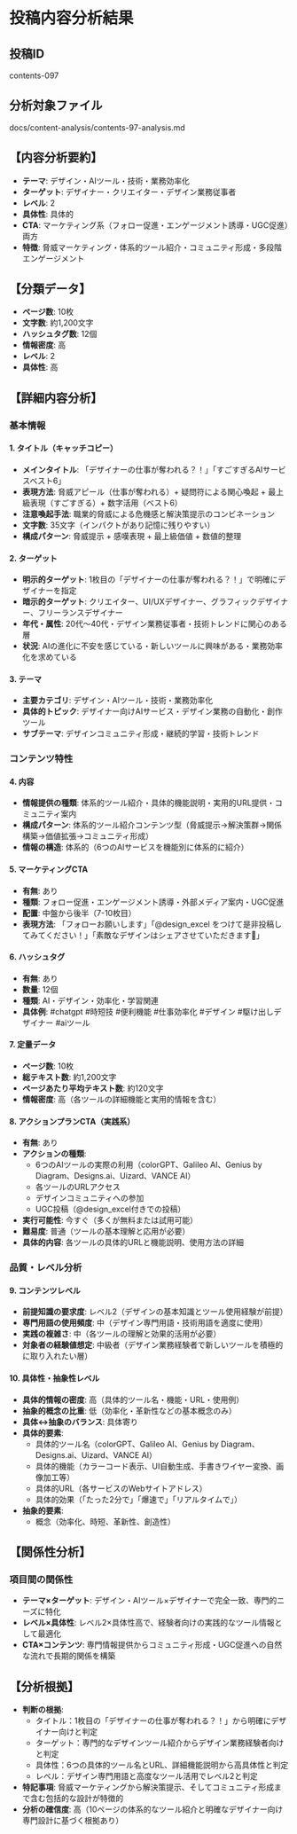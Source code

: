 # 投稿内容分析結果

## 投稿ID
contents-097

## 分析対象ファイル
docs/content-analysis/contents-97-analysis.md

## 【内容分析要約】
- **テーマ**: デザイン・AIツール・技術・業務効率化
- **ターゲット**: デザイナー・クリエイター・デザイン業務従事者
- **レベル**: 2
- **具体性**: 具体的
- **CTA**: マーケティング系（フォロー促進・エンゲージメント誘導・UGC促進）両方
- **特徴**: 脅威マーケティング・体系的ツール紹介・コミュニティ形成・多段階エンゲージメント

## 【分類データ】
- **ページ数**: 10枚
- **文字数**: 約1,200文字
- **ハッシュタグ数**: 12個
- **情報密度**: 高
- **レベル**: 2
- **具体性**: 高

## 【詳細内容分析】

### 基本情報
#### 1. タイトル（キャッチコピー）
- **メインタイトル**: 「デザイナーの仕事が奪われる？！」「すごすぎるAIサービスベスト6」
- **表現方法**: 脅威アピール（仕事が奪われる）+ 疑問符による関心喚起 + 最上級表現（すごすぎる）+ 数字活用（ベスト6）
- **注意喚起手法**: 職業的脅威による危機感と解決策提示のコンビネーション
- **文字数**: 35文字（インパクトがあり記憶に残りやすい）
- **構成パターン**: 脅威提示 + 感嘆表現 + 最上級価値 + 数値的整理

#### 2. ターゲット
- **明示的ターゲット**: 1枚目の「デザイナーの仕事が奪われる？！」で明確にデザイナーを指定
- **暗示的ターゲット**: クリエイター、UI/UXデザイナー、グラフィックデザイナー、フリーランスデザイナー
- **年代・属性**: 20代〜40代・デザイン業務従事者・技術トレンドに関心のある層
- **状況**: AIの進化に不安を感じている・新しいツールに興味がある・業務効率化を求めている

#### 3. テーマ
- **主要カテゴリ**: デザイン・AIツール・技術・業務効率化
- **具体的トピック**: デザイナー向けAIサービス・デザイン業務の自動化・創作ツール
- **サブテーマ**: デザインコミュニティ形成・継続的学習・技術トレンド

### コンテンツ特性
#### 4. 内容
- **情報提供の種類**: 体系的ツール紹介・具体的機能説明・実用的URL提供・コミュニティ案内
- **構成パターン**: 体系的ツール紹介コンテンツ型（脅威提示→解決策群→関係構築→価値拡張→コミュニティ形成）
- **情報の構造**: 体系的（6つのAIサービスを機能別に体系的に紹介）

#### 5. マーケティングCTA
- **有無**: あり
- **種類**: フォロー促進・エンゲージメント誘導・外部メディア案内・UGC促進
- **配置**: 中盤から後半（7-10枚目）
- **表現方法**: 「フォローお願いします」「@design_excel をつけて是非投稿してみてください！」「素敵なデザインはシェアさせていただきます🙌」

#### 6. ハッシュタグ
- **有無**: あり
- **数量**: 12個
- **種類**: AI・デザイン・効率化・学習関連
- **具体例**: #chatgpt #時短技 #便利機能 #仕事効率化 #デザイン #駆け出しデザイナー #aiツール

#### 7. 定量データ
- **ページ数**: 10枚
- **総テキスト数**: 約1,200文字
- **ページあたり平均テキスト数**: 約120文字
- **情報密度**: 高（各ツールの詳細機能と実用的情報を含む）

#### 8. アクションプランCTA（実践系）
- **有無**: あり
- **アクションの種類**: 
  - 6つのAIツールの実際の利用（colorGPT、Galileo AI、Genius by Diagram、Designs.ai、Uizard、VANCE AI）
  - 各ツールのURLアクセス
  - デザインコミュニティへの参加
  - UGC投稿（@design_excel付きでの投稿）
- **実行可能性**: 今すぐ（多くが無料または試用可能）
- **難易度**: 普通（ツールの基本理解と応用が必要）
- **具体的内容**: 各ツールの具体的URLと機能説明、使用方法の詳細

### 品質・レベル分析
#### 9. コンテンツレベル
- **前提知識の要求度**: レベル2（デザインの基本知識とツール使用経験が前提）
- **専門用語の使用頻度**: 中（デザイン専門用語・技術用語を適度に使用）
- **実践の複雑さ**: 中（各ツールの理解と効果的活用が必要）
- **対象者の経験値想定**: 中級者（デザイン業務経験者で新しいツールを積極的に取り入れたい層）

#### 10. 具体性・抽象性レベル
- **具体的情報の密度**: 高（具体的ツール名・機能・URL・使用例）
- **抽象的概念の比重**: 低（効率化・革新性などの基本概念のみ）
- **具体↔抽象のバランス**: 具体寄り
- **具体的要素**: 
  - 具体的ツール名（colorGPT、Galileo AI、Genius by Diagram、Designs.ai、Uizard、VANCE AI）
  - 具体的機能（カラーコード表示、UI自動生成、手書きワイヤー変換、画像加工等）
  - 具体的URL（各サービスのWebサイトアドレス）
  - 具体的効果（「たった2分で」「爆速で」「リアルタイムで」）
- **抽象的要素**: 
  - 概念（効率化、時短、革新性、創造性）

## 【関係性分析】
### 項目間の関係性
- **テーマ×ターゲット**: デザイン・AIツール×デザイナーで完全一致、専門的ニーズに特化
- **レベル×具体性**: レベル2×具体性高で、経験者向けの実践的なツール情報として最適化
- **CTA×コンテンツ**: 専門情報提供からコミュニティ形成・UGC促進への自然な流れで長期的関係を構築

## 【分析根拠】
- **判断の根拠**: 
  - タイトル：1枚目の「デザイナーの仕事が奪われる？！」から明確にデザイナー向けと判定
  - ターゲット：専門的なデザインツール紹介からデザイン業務経験者向けと判定
  - 具体性：6つの具体的ツール名とURL、詳細機能説明から高具体性と判定
  - レベル：デザイン専門用語と高度なツール活用でレベル2と判定
- **特記事項**: 脅威マーケティングから解決策提示、そしてコミュニティ形成まで含む包括的な設計が特徴的
- **分析の確信度**: 高（10ページの体系的なツール紹介と明確なデザイナー向け専門設計に基づく根拠あり）
